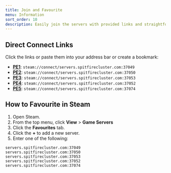 ```yaml
---
title: Join and Favourite
menu: Information
sort_order: 10
description: Easily join the servers with provided links and straightforward instructions.
---
```


## Direct Connect Links

Click the links or paste them into your address bar or create a bookmark:

- **[PE1](steam://connect/servers.spitfirecluster.com:37049)**: `steam://connect/servers.spitfirecluster.com:37049`
- **[PE2](steam://connect/servers.spitfirecluster.com:37050)**: `steam://connect/servers.spitfirecluster.com:37050`
- **[PE3](steam://connect/servers.spitfirecluster.com:37053)**: `steam://connect/servers.spitfirecluster.com:37053`
- **[PE4](steam://connect/servers.spitfirecluster.com:37052)**: `steam://connect/servers.spitfirecluster.com:37052`
- **[PE5](steam://connect/servers.spitfirecluster.com:37074)**: `steam://connect/servers.spitfirecluster.com:37074`

## How to Favourite in Steam

1. Open Steam.
1. From the top menu, click **View** > **Game Servers**
1. Click the **Favourites** tab.
1. Click the **+** to add a new server.
1. Enter one of the following:

```
servers.spitfirecluster.com:37049
servers.spitfirecluster.com:37050
servers.spitfirecluster.com:37053
servers.spitfirecluster.com:37052
servers.spitfirecluster.com:37074
```
